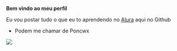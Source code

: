 **Bem vindo ao meu perfil**

Eu vou postar tudo o que eu to aprendendo no [Alura](https://www.alura.com.br/) aqui no Github

- Podem me chamar de Poncwx

![](https://media1.tenor.com/m/4mauj18jOlUAAAAC/hsr-honkai.gif)
